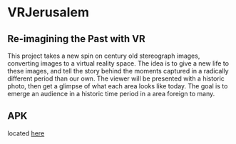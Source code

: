 # VRJerusalem
## Re-imagining the Past with VR

This project takes a new spin on century old stereograph images, converting images to a virtual reality space. The idea is to give a new life to these images, and tell the story behind the moments captured in a radically different period than our own. The viewer will be presented with a historic photo, then get a glimpse of what each area looks like today. The goal is to emerge an audience in a historic time period in a area foreign to many.

## APK

located [here](https://github.com/solanin/VRJerusalem/tree/master/VRJerusalem/VRJerusalem.apk)
